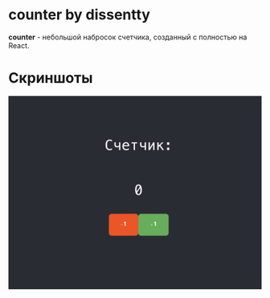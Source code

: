 
# counter by dissentty
**counter** - небольшой набросок счетчика, созданный с полностью на React.

# Скриншоты
![screen.png](screen.png)
